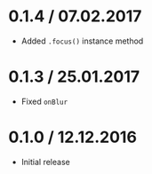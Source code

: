0.1.4 / 07.02.2017
==================

  * Added `.focus()` instance method

0.1.3 / 25.01.2017
==================

  * Fixed `onBlur`

0.1.0 / 12.12.2016
==================

  * Initial release